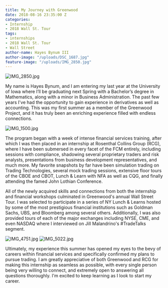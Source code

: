 ```yaml
---
title: My Journey with Greenwood
date: 2018-08-16 23:35:00 Z
categories:
- Internship
- 2018 Wall St. Tour
tags:
- internships
- 2018 Wall St. Tour
- Wall Street
author-name: Hayes Bynum III
author-image: "/uploads/DSC_1687.jpg"
feature-image: "/uploads/IMG_2850.jpg"
---
```


![IMG_2850.jpg](/uploads/IMG_2850.jpg)

My name is Hayes Bynum, and I am entering my last year at the University of Iowa where I’ll be graduating next Spring with a Bachelor’s degree in Mathematics, along with a minor in Business Administration. The past few years I've had the opportunity to gain experience in derivatives as well as accounting. This was my first summer as a member of the Greenwood Project, and it has truly been an enriching experience filled with endless connections.

![IMG_1500.jpg](/uploads/IMG_1500.jpg)

The program began with a week of intense financial services training, after which I was then placed in an internship at Rosenthal Collins Group (RCG), where I have been submersed in every facet of the FCM entirely, including sessions with compliance, shadowing several proprietary traders and risk analysts, presentations from business development representatives, and much more. My favorite snapshots by far have been simulation trading on Trading Technologies, several mock trading sessions, extensive floor tours of the CBOE and CBOT, Lunch & Learn with NFA as well as CQG, and finally attending the famed John Lothian Conference.

All of the newly acquired skills and connections from both the internship and financial workshops culminated in Greenwood's annual Wall Street Tour. I was selected to participate in a series of NY Lunch & Learns hosted by some of the most prestigious financial institutions such as Goldman Sachs, UBS, and Bloomberg among several others. Additionally, I was also provided tours of each of the major exchanges including NYSE, CME, and even NASDAQ where I interviewed on Jill Malandrino's #TradeTalks segment.

![IMG_4751.jpg](/uploads/IMG_4751.jpg) ![IMG_5022.jpg](/uploads/IMG_5022.jpg)

Ultimately, my experience this summer has opened my eyes to the bevy of careers within financial services and specifically confirmed my plans to pursue trading. I am greatly appreciative of both Greenwood and RCG for making this internship as seamless as possible, with every single person being very willing to connect, and extremely open to answering all questions thoroughly. I'm excited to keep learning as I look to start my career.